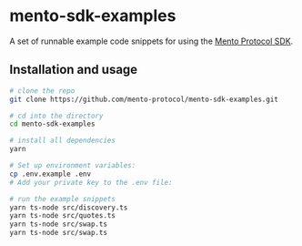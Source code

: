 # mento-sdk-examples

A set of runnable example code snippets for using the [Mento Protocol SDK](https://www.npmjs.com/package/@mento-protocol/mento-sdk).

## Installation and usage

```sh
# clone the repo
git clone https://github.com/mento-protocol/mento-sdk-examples.git

# cd into the directory
cd mento-sdk-examples

# install all dependencies
yarn

# Set up environment variables:
cp .env.example .env
# Add your private key to the .env file:

# run the example snippets
yarn ts-node src/discovery.ts
yarn ts-node src/quotes.ts
yarn ts-node src/swap.ts
yarn ts-node src/swap.ts
```
